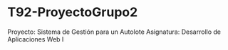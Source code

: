 # T92-ProyectoGrupo2
Proyecto: Sistema de Gestión para un Autolote Asignatura: Desarrollo de Aplicaciones Web I
